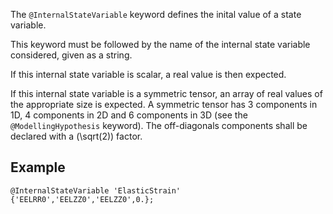 The `@InternalStateVariable` keyword defines the inital value of a
state variable.

This keyword must be followed by the name of the internal state
variable considered, given as a string.

If this internal state variable is scalar, a real value is then
expected.

If this internal state variable is a symmetric tensor, an array of
real values of the appropriate size is expected. A symmetric tensor
has 3 components in 1D, 4 components in 2D and 6 components in 3D (see
the `@ModellingHypothesis` keyword). The off-diagonals components
shall be declared with a \(\sqrt(2)\) factor.

## Example

~~~~ {.cpp}
@InternalStateVariable 'ElasticStrain' {'EELRR0','EELZZ0','EELZZ0',0.};
~~~~~~~~
